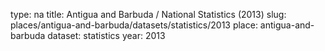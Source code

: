 type: na
title: Antigua and Barbuda / National Statistics (2013)
slug: places/antigua-and-barbuda/datasets/statistics/2013
place: antigua-and-barbuda
dataset: statistics
year: 2013
